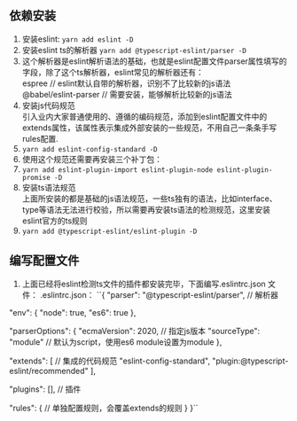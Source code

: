 ## 依赖安装

1. 安装eslint:
   ``yarn add eslint -D``
2. 安装eslint ts的解析器
   ``yarn add @typescript-eslint/parser -D``
3. 这个解析器是eslint解析语法的基础，也就是eslint配置文件parser属性填写的字段，除了这个ts解析器，eslint常见的解析器还有：  
   espree // eslint默认自带的解析器，识别不了比较新的js语法  
   @babel/eslint-parser // 需要安装，能够解析比较新的js语法
4. 安装js代码规范  
   引入业内大家普通使用的、遵循的编码规范，添加到eslint配置文件中的extends属性，该属性表示集成外部安装的一些规范，不用自己一条条手写rules配置.
5. ``yarn add eslint-config-standard -D``
6. 使用这个规范还需要再安装三个补丁包：
7. ``yarn add eslint-plugin-import eslint-plugin-node eslint-plugin-promise -D``
8. 安装ts语法规范  
   上面所安装的都是基础的js语法规范，一些ts独有的语法，比如interface、type等语法无法进行校验，所以需要再安装ts语法的检测规范，这里安装eslint官方的ts规则
9. ``yarn add @typescript-eslint/eslint-plugin -D``

## 编写配置文件

1. 上面已经将eslint检测ts文件的插件都安装完毕，下面编写.eslintrc.json 文件：
   .eslintrc.json：
   ``{
   "parser": "@typescript-eslint/parser", // 解析器

"env": {
"node": true,
"es6": true
},

"parserOptions": {
"ecmaVersion": 2020, // 指定js版本
"sourceType": "module" // 默认为script，使用es6 module设置为module
},

"extends": [ // 集成的代码规范
"eslint-config-standard",
"plugin:@typescript-eslint/recommended"
],

"plugins": [], // 插件

"rules": {
// 单独配置规则，会覆盖extends的规则
}
}``



